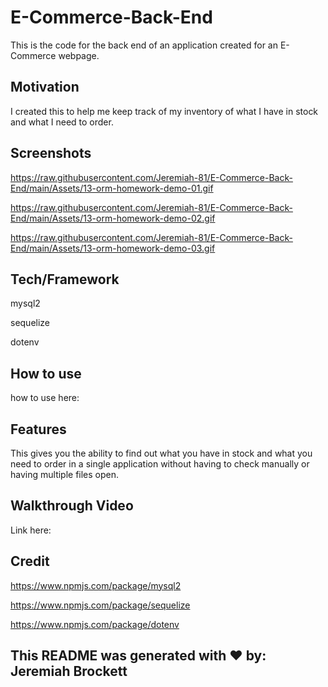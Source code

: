# E-Commerce-Back-End

This is the code for the back end of an application created for an E-Commerce webpage.

## Motivation

I created this to help me keep track of my inventory of what I have in stock and what I need to order.

## Screenshots

https://raw.githubusercontent.com/Jeremiah-81/E-Commerce-Back-End/main/Assets/13-orm-homework-demo-01.gif

https://raw.githubusercontent.com/Jeremiah-81/E-Commerce-Back-End/main/Assets/13-orm-homework-demo-02.gif

https://raw.githubusercontent.com/Jeremiah-81/E-Commerce-Back-End/main/Assets/13-orm-homework-demo-03.gif

## Tech/Framework

mysql2

sequelize

dotenv

## How to use

how to use here:

## Features

This gives you the ability to find out what you have in stock and what you need to order in a single application without having to check manually or having multiple files open. 

## Walkthrough Video

Link here:

## Credit

https://www.npmjs.com/package/mysql2

https://www.npmjs.com/package/sequelize

https://www.npmjs.com/package/dotenv

## This README was generated with ❤️ by: Jeremiah Brockett
